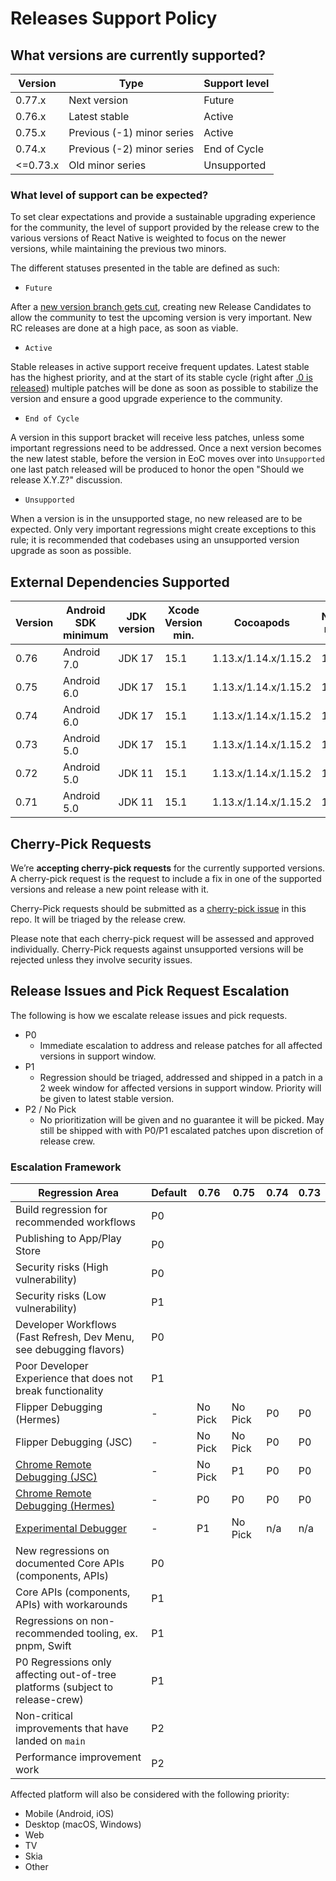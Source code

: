 # Releases Support Policy

## What versions are currently supported?

| Version  | Type                       | Support level |
| -------- | -------------------------- | ------------- |
| 0.77.x   | Next version               | Future        |
| 0.76.x   | Latest stable              | Active        |
| 0.75.x   | Previous (-1) minor series | Active        |
| 0.74.x   | Previous (-2) minor series | End of Cycle  |
| <=0.73.x | Old minor series           | Unsupported   |

### What level of support can be expected?

To set clear expectations and provide a sustainable upgrading experience for the community, the level of support provided by the release crew to the various versions of React Native is weighted to focus on the newer versions, while maintaining the previous two minors.

The different statuses presented in the table are defined as such:

* `Future`

After a [new version branch gets cut](https://reactnative.dev/contributing/release-branch-cut-and-rc0), creating new Release Candidates to allow the community to test the upcoming version is very important. New RC releases are done at a high pace, as soon as viable.

* `Active`

Stable releases in active support receive frequent updates. Latest stable has the highest priority, and at the start of its stable cycle (right after [.0 is released](https://reactnative.dev/contributing/release-stable-minor)) multiple patches will be done as soon as possible to stabilize the version and ensure a good upgrade experience to the community.

* `End of Cycle`

A version in this support bracket will receive less patches, unless some important regressions need to be addressed. Once a next version becomes the new latest stable, before the version in EoC moves over into `Unsupported` one last patch released will be produced to honor the open "Should we release X.Y.Z?" discussion.

* `Unsupported`

When a version is in the unsupported stage, no new released are to be expected. Only very important regressions might create exceptions to this rule; it is recommended that codebases using an unsupported version upgrade as soon as possible.

## External Dependencies Supported
| Version               | Android SDK minimum   | JDK version           | Xcode Version min.    | Cocoapods             | Node min.             |
| --------------------- | --------------------- | --------------------- | --------------------- | --------------------- | --------------------- |
| 0.76                  | Android 7.0           | JDK 17                | 15.1                  | 1.13.x/1.14.x/1.15.2  | 18                    |
| 0.75                  | Android 6.0           | JDK 17                | 15.1                  | 1.13.x/1.14.x/1.15.2  | 18                    |
| 0.74                  | Android 6.0           | JDK 17                | 15.1                  | 1.13.x/1.14.x/1.15.2  | 18                    |
| 0.73                  | Android 5.0           | JDK 17                | 15.1                  | 1.13.x/1.14.x/1.15.2  | 18                    |
| 0.72                  | Android 5.0           | JDK 11                | 15.1                  | 1.13.x/1.14.x/1.15.2  | 16                    |
| 0.71                  | Android 5.0           | JDK 11                | 15.1                  | 1.13.x/1.14.x/1.15.2  | 16                    |

## Cherry-Pick Requests

We’re **accepting cherry-pick requests** for the currently supported versions. A cherry-pick request is the request to include a fix in one of the supported versions and release a new point release with it.

Cherry-Pick requests should be submitted as a [cherry-pick issue](https://github.com/reactwg/react-native-releases/issues/new/choose) in this repo. It will be triaged by the release crew.

Please note that each cherry-pick request will be assessed and approved individually. Cherry-Pick requests against unsupported versions will be rejected unless they involve security issues.

## Release Issues and Pick Request Escalation

The following is how we escalate release issues and pick requests.

- P0
    - Immediate escalation to address and release patches for all affected versions in support window.
- P1
    - Regression should be triaged, addressed and shipped in a patch in a 2 week window for affected versions in support window. Priority will be given to latest stable version.
- P2 / No Pick
    - No prioritization will be given and no guarantee it will be picked. May still be shipped with with P0/P1 escalated patches upon discretion of release crew.

### Escalation Framework

| Regression Area                                       | Default   | 0.76      | 0.75      | 0.74      | 0.73      |
| ----------------------------------------------------- | -         | -         | -         | -         | -         |
| Build regression for recommended workflows | P0 |
| Publishing to App/Play Store | P0 |
| Security risks (High vulnerability) | P0 |
| Security risks (Low vulnerability) | P1 |
| Developer Workflows (Fast Refresh, Dev Menu, see debugging flavors) | P0 |
| Poor Developer Experience that does not break functionality | P1 |
| Flipper Debugging (Hermes)                            | -         | No Pick   | No Pick   | P0        | P0        |
| Flipper Debugging (JSC)                               | -         | No Pick   | No Pick   | P0        | P0        |
| [Chrome Remote Debugging (JSC)](chrome-debugigng)     | -         | No Pick   | P1        | P0        | P0        |
| [Chrome Remote Debugging (Hermes)](chrome-debugging)  | -         | P0        | P0        | P0        | P0        |
| [Experimental Debugger](experimental-debugging)       | -         | P1        | No Pick   | n/a       | n/a       |
| New regressions on documented Core APIs (components, APIs) | P0 |
| Core APIs (components, APIs) with workarounds | P1 |
| Regressions on non-recommended tooling, ex. pnpm, Swift | P1 |
| P0 Regressions only affecting out-of-tree platforms (subject to release-crew) | P1 |
| Non-critical improvements that have landed on `main` | P2 |
| Performance improvement work | P2 |

Affected platform will also be considered with the following priority:
- Mobile (Android, iOS)
- Desktop (macOS, Windows)
- Web
- TV
- Skia
- Other
